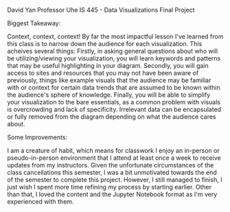 David Yan
Professor Uhe
IS 445 - Data Visualizations
Final Project

Biggest Takeaway:

Context, context, context! By far the most impactful lesson I've learned from this class is to narrow down the audience for each visualization. This acheives several things: Firstly, in asking general questions about who will be utilizing/viewing your visualization, you will learn keywords and patterns that may be useful highlighting in your diagram. Secondly, you will gain access to sites and resources that you may not have been aware of previously, things like example visuals that the audience may be familiar with or context for certain data trends that are assumed to be known within the audience's sphere of knowledge. Finally, you will be able to simplify your visualization to the bare essentials, as a common problem with visuals is overcrowding and lack of specificity. Irrelevant data can be encapsulated or fully removed from the diagram depending on what the audience cares about.



Some Improvements:

I am a creature of habit, which means for classwork I enjoy an in-person or pseudo-in-person environment that I attend at least once a week to receive updates from my instructors. Given the unfortunate circumstances of the class cancellations this semester, I was a bit unmotivated towards the end of the semester to complete this project. However, I still managed to finish,  I just wish I spent more time refining my process by starting earlier. Other than that, I loved the content and the Jupyter Notebook format as I'm very experienced with them.